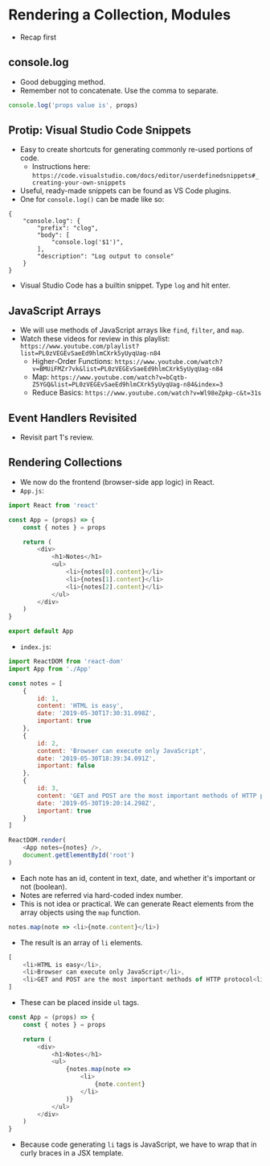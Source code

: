 # Rendering a Collection, Modules
- Recap first

## console.log
- Good debugging method.
- Remember not to concatenate. Use the comma to separate.
```javascript
console.log('props value is', props)
```

## Protip: Visual Studio Code Snippets
- Easy to create shortcuts for generating commonly re-used portions of code.
    - Instructions here: `https://code.visualstudio.com/docs/editor/userdefinedsnippets#_creating-your-own-snippets`
- Useful, ready-made snippets can be found as VS Code plugins.
- One for `console.log()` can be made like so:
```
{
    "console.log": {
        "prefix": "clog",
        "body": [
            "console.log('$1')",
        ],
        "description": "Log output to console"
    }
}
```
- Visual Studio Code has a builtin snippet. Type `log` and hit enter.

## JavaScript Arrays
- We will use methods of JavaScript arrays like `find`, `filter`, and `map`.
- Watch these videos for review in this playlist: `https://www.youtube.com/playlist?list=PL0zVEGEvSaeEd9hlmCXrk5yUyqUag-n84`
    - Higher-Order Functions: `https://www.youtube.com/watch?v=BMUiFMZr7vk&list=PL0zVEGEvSaeEd9hlmCXrk5yUyqUag-n84`
    - Map: `https://www.youtube.com/watch?v=bCqtb-Z5YGQ&list=PL0zVEGEvSaeEd9hlmCXrk5yUyqUag-n84&index=3`
    - Reduce Basics: `https://www.youtube.com/watch?v=Wl98eZpkp-c&t=31s`

## Event Handlers Revisited
- Revisit part 1's review.

## Rendering Collections
- We now do the frontend (browser-side app logic) in React.
- `App.js`:
```javascript
import React from 'react'

const App = (props) => {
    const { notes } = props

    return (
        <div>
            <h1>Notes</h1>
            <ul>
                <li>{notes[0].content}</li>
                <li>{notes[1].content}</li>
                <li>{notes[2].content}</li>
            </ul>
        </div>
    )
}

export default App
```
- `index.js`:
```javascript
import ReactDOM from 'react-dom'
import App from './App'

const notes = [
    {
        id: 1,
        content: 'HTML is easy',
        date: '2019-05-30T17:30:31.098Z',
        important: true
    },
    {
        id: 2,
        content: 'Browser can execute only JavaScript',
        date: '2019-05-30T18:39:34.091Z',
        important: false
    },
    {
        id: 3,
        content: 'GET and POST are the most important methods of HTTP protocol',
        date: '2019-05-30T19:20:14.298Z',
        important: true
    }
]

ReactDOM.render(
    <App notes={notes} />,
    document.getElementById('root')
)
```
- Each note has an id, content in text, date, and whether it's important or not (boolean).
- Notes are referred via hard-coded index number.
- This is not idea or practical. We can generate React elements from the array objects using the `map` function.
```javascript
notes.map(note => <li>{note.content}</li>)
```
- The result is an array of `li` elements.
```javascript
[
    <li>HTML is easy</li>,
    <li>Browser can execute only JavaScript</li>,
    <li>GET and POST are the most important methods of HTTP protocol<li>,
]
```
- These can be placed inside `ul` tags.
```javascript
const App = (props) => {
    const { notes } = props

    return (
        <div>
            <h1>Notes</h1>
            <ul>
                {notes.map(note =>
                    <li>
                        {note.content}
                    </li>
                )}
            </ul>
        </div>
    )
}
```
- Because code generating `li` tags is JavaScript, we have to wrap that in curly braces in a JSX template.